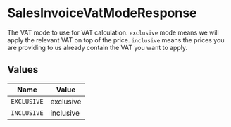 # SalesInvoiceVatModeResponse

The VAT mode to use for VAT calculation. `exclusive` mode means we will apply the relevant VAT on top of the
price. `inclusive` means the prices you are providing to us already contain the VAT you want to apply.


## Values

| Name        | Value       |
| ----------- | ----------- |
| `EXCLUSIVE` | exclusive   |
| `INCLUSIVE` | inclusive   |